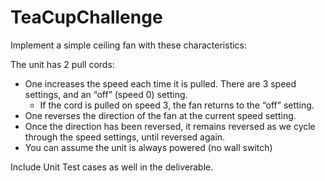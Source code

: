# TeaCupChallenge

Implement a simple ceiling fan with these characteristics:

The unit has 2 pull cords:
* One increases the speed each time it is pulled.  There are 3 speed settings, and an “off” (speed 0) setting. 
  * If the cord is pulled on speed 3, the fan returns to the “off” setting.
* One reverses the direction of the fan at the current speed setting.
* Once the direction has been reversed, it remains reversed as we cycle through the speed settings, until reversed again.
* You can assume the unit is always powered (no wall switch)

Include Unit Test cases as well in the deliverable.
